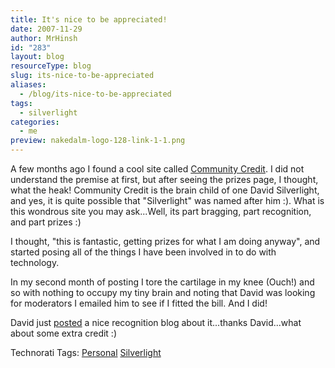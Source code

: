 ```yaml
---
title: It's nice to be appreciated!
date: 2007-11-29
author: MrHinsh
id: "283"
layout: blog
resourceType: blog
slug: its-nice-to-be-appreciated
aliases:
  - /blog/its-nice-to-be-appreciated
tags:
  - silverlight
categories:
  - me
preview: nakedalm-logo-128-link-1-1.png
---
```


A few months ago I found a cool site called [Community Credit](http://www.community-credit.com). I did not understand the premise at first, but after seeing the prizes page, I thought, what the heak! Community Credit is the brain child of one David Silverlight, and yes, it is quite possible that "Silverlight" was named after him :). What is this wondrous site you may ask...Well, its part bragging, part recognition, and part prizes :)

I thought, "this is fantastic, getting prizes for what I am doing anyway", and started posing all of the things I have been involved in to do with technology.

In my second month of posting I tore the cartilage in my knee (Ouch!) and so with nothing to occupy my tiny brain and noting that David was looking for moderators I emailed him to see if I fitted the bill. And I did!

David just [posted](http://www.community-credit.com/cs/blogs/community_credit_news/archive/2007/11/29/Thanks_2C00_-Martin-Hinshelwood_2C00_-you-Saved-the-Day.aspx) a nice recognition blog about it...thanks David...what about some extra credit :)

Technorati Tags: [Personal](http://technorati.com/tags/Personal) [Silverlight](http://technorati.com/tags/Silverlight)

